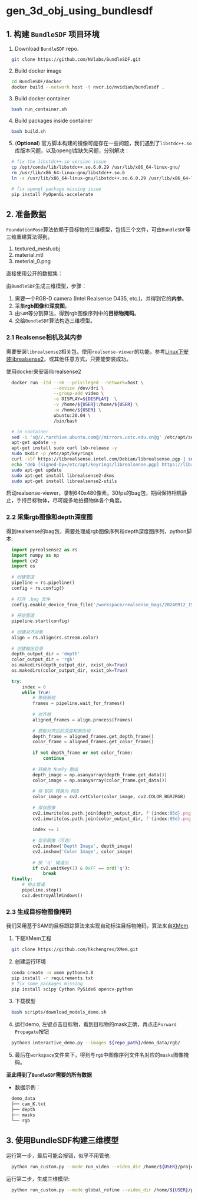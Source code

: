 # gen_3d_obj_using_bundlesdf

## 1. 构建 `BundleSDF` 项目环境

1. Download `BundleSDF` repo.
```bash
  git clone https://github.com/NVlabs/BundleSDF.git
```
2. Build docker image
```bash
  cd BundleSDF/docker
  docker build --network host -t nvcr.io/nvidian/bundlesdf . 
```
3. Build docker container
```bash
  bash run_container.sh
```
4. Build packages inside container
```bash
  bash build.sh
```
5. (**Optional**) 官方脚本构建的镜像可能存在一些问题，我们遇到了`libstdc++.so`库版本问题，以及opengl库缺失问题，分别解决：
```bash
  # fix the libstdc++.so version issue
  cp /opt/conda/lib/libstdc++.so.6.0.29 /usr/lib/x86_64-linux-gnu/
  rm /usr/lib/x86_64-linux-gnu/libstdc++.so.6
  ln -s /usr/lib/x86_64-linux-gnu/libstdc++.so.6.0.29 /usr/lib/x86_64-linux-gnu/libstdc++.so.6

  # fix opengl package missing issue
  pip install PyOpenGL-accelerate
``` 

## 2. 准备数据

`FoundationPose`算法依赖于目标物的三维模型，包括三个文件，可由`BundleSDF`等三维重建算法得到。
  1. textured_mesh.obj
  2. material.mtl
  3. meterial_0.png

直接使用公开的数据集：

由`BundleSDF`生成三维模型，步骤：
  1. 需要一个RGB-D camera (Intel Realsense D435, etc.)，并得到它的**内参**。
  2. 采集**rgb图像**和**深度图**。
  3. 由`SAM`等分割算法，得到rgb图像序列中的**目标物掩码**。
  4. 交给`BundleSDF`算法构造三维模型。

### 2.1 Realsense相机及其内参

需要安装`librealsense2`相关包，使用`realsense-viewer`的功能，参考[Linux下安装librealsense2](https://github.com/IntelRealSense/librealsense/blob/master/doc/distribution_linux.md)，或其他任意方式，只要能安装成功。

使用docker来安装librealsense2
```bash
  docker run -itd --rm --privileged --network=host \
                  --device /dev/dri \
                  --group-add video \
                  -e DISPLAY=${DISPLAY}  \
                  -v /home/${USER}:/home/${USER} \
                  -w /home/${USER} \
                  ubuntu:20.04 \
                  /bin/bash

  # in container
  sed -i 's@//.*archive.ubuntu.com@//mirrors.ustc.edu.cn@g' /etc/apt/sources.list
  apt-get update -y
  apt-get install sudo curl lsb-release -y
  sudo mkdir -p /etc/apt/keyrings
  curl -sSf https://librealsense.intel.com/Debian/librealsense.pgp | sudo tee /etc/apt/keyrings/librealsense.pgp > /dev/null
  echo "deb [signed-by=/etc/apt/keyrings/librealsense.pgp] https://librealsense.intel.com/Debian/apt-repo `lsb_release -cs` main" | sudo tee /etc/apt/sources.list.d/librealsense.list
  sudo apt-get update
  sudo apt-get install librealsense2-dkms
  sudo apt-get install librealsense2-utils
```

启动realsense-viewer，录制640x480像素，30fps的bag包，期间保持相机静止，手持目标物体，尽可能多地拍摄物体各个角度。

### 2.2 采集rgb图像和depth深度图

得到realsense的bag包，需要处理成rgb图像序列和depth深度图序列，python脚本:
```python
  import pyrealsense2 as rs
  import numpy as np
  import cv2
  import os
  
  # 创建管道
  pipeline = rs.pipeline()
  config = rs.config()
  
  # 打开 .bag 文件
  config.enable_device_from_file('/workspace/realsense_bags/20240912_155301.bag')
  
  # 开始管道
  pipeline.start(config)
  
  # 创建对齐对象
  align = rs.align(rs.stream.color)
  
  # 创建输出目录
  depth_output_dir = 'depth'
  color_output_dir = 'rgb'
  os.makedirs(depth_output_dir, exist_ok=True)
  os.makedirs(color_output_dir, exist_ok=True)
  
  try:
      index = 0
      while True:
          # 等待新帧
          frames = pipeline.wait_for_frames()
  
          # 对齐帧
          aligned_frames = align.process(frames)
  
          # 获取对齐后的深度和颜色帧
          depth_frame = aligned_frames.get_depth_frame()
          color_frame = aligned_frames.get_color_frame()
  
          if not depth_frame or not color_frame:
              continue
  
          # 转换为 NumPy 数组
          depth_image = np.asanyarray(depth_frame.get_data())
          color_image = np.asanyarray(color_frame.get_data())
  
          # 将 BGR 转换为 RGB
          color_image = cv2.cvtColor(color_image, cv2.COLOR_BGR2RGB)
  
          # 保存图像
          cv2.imwrite(os.path.join(depth_output_dir, f'{index:05d}.png'), depth_image)
          cv2.imwrite(os.path.join(color_output_dir, f'{index:05d}.png'), color_image)
  
          index += 1
  
          # 显示图像（可选）
          cv2.imshow('Depth Image', depth_image)
          cv2.imshow('Color Image', color_image)
  
          # 按 'q' 键退出
          if cv2.waitKey(1) & 0xFF == ord('q'):
              break
  finally:
      # 停止管道
      pipeline.stop()
      cv2.destroyAllWindows()
```

### 2.3 生成目标物图像掩码

我们采用基于SAM的目标跟踪算法来实现自动标注目标物掩码，算法来自[XMem](https://github.com/hkchengrex/XMem).

1. 下载XMem工程
```bash
  git clone https://github.com/hkchengrex/XMem.git
```

2. 创建运行环境
```bash
  conda create -n xmem python=3.8
  pip install -r requirements.txt
  # fix some packages missing
  pip install scipy Cython PySide6 opencv-python
```

3. 下载模型
```bash
  bash scripts/download_models_demo.sh
```

4. 运行demo, 左键点击目标物，看到目标物的mask正确，再点击`Forward Propagate`按钮
```bash
  python3 interactive_demo.py --images ${repo_path}/demo_data/rgb/
```

5. 最后在`workspace`文件夹下，得到与`rgb`中图像序列文件名对应的`masks`图像掩码。


******至此得到了`BundleSDF`需要的所有数据******
- 数据示例：
```bash
  demo_data
  ├── cam_K.txt
  ├── depth
  ├── masks
  └── rgb
```


## 3. 使用BundleSDF构建三维模型

运行第一步，最后可能会报错，似乎不用管他: 
```bash
  python run_custom.py --mode run_video --video_dir /home/${USER}/projects/BundleSDF/demo_data --out_folder /home/${USER}/projects/BundleSDF/demo_result --use_segmenter 0 --use_gui 0 --debug_level 1
```

运行第二步，生成三维模型:
```bash
  python run_custom.py --mode global_refine --video_dir /home/${USER}/projects/BundleSDF/demo_data --out_folder /home/${USER}/projects/BundleSDF/demo_result
```